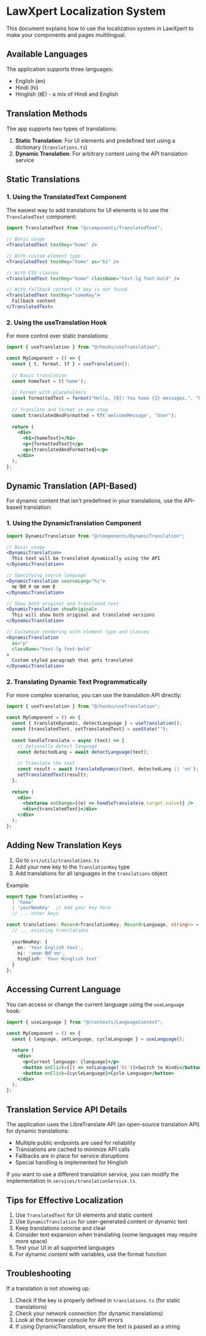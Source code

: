 # LawXpert Localization System

This document explains how to use the localization system in LawXpert to make your components and pages multilingual.

## Available Languages

The application supports three languages:
- English (en)
- Hindi (hi)
- Hinglish (हE) - a mix of Hindi and English

## Translation Methods

The app supports two types of translations:

1. **Static Translation**: For UI elements and predefined text using a dictionary (`translations.ts`)
2. **Dynamic Translation**: For arbitrary content using the API translation service

## Static Translations

### 1. Using the TranslatedText Component

The easiest way to add translations for UI elements is to use the `TranslatedText` component:

```jsx
import TranslatedText from "@/components/TranslatedText";

// Basic usage
<TranslatedText textKey="home" />

// With custom element type
<TranslatedText textKey="home" as="h1" />

// With CSS classes
<TranslatedText textKey="home" className="text-lg font-bold" />

// With fallback content if key is not found
<TranslatedText textKey="someKey">
  Fallback content
</TranslatedText>
```

### 2. Using the useTranslation Hook

For more control over static translations:

```jsx
import { useTranslation } from "@/hooks/useTranslation";

const MyComponent = () => {
  const { t, format, tf } = useTranslation();
  
  // Basic translation
  const homeText = t('home');
  
  // Format with placeholders
  const formattedText = format("Hello, {0}! You have {1} messages.", "User", 5);
  
  // Translate and format in one step
  const translatedAndFormatted = tf('welcomeMessage', "User");
  
  return (
    <div>
      <h1>{homeText}</h1>
      <p>{formattedText}</p>
      <p>{translatedAndFormatted}</p>
    </div>
  );
};
```

## Dynamic Translation (API-Based)

For dynamic content that isn't predefined in your translations, use the API-based translation:

### 1. Using the DynamicTranslation Component

```jsx
import DynamicTranslation from "@/components/DynamicTranslation";

// Basic usage
<DynamicTranslation>
  This text will be translated dynamically using the API
</DynamicTranslation>

// Specifying source language
<DynamicTranslation sourceLang="hi">
  यह हिंदी में एक वाक्य है
</DynamicTranslation>

// Show both original and translated text
<DynamicTranslation showOriginal>
  This will show both original and translated versions
</DynamicTranslation>

// Customize rendering with element type and classes
<DynamicTranslation 
  as="p" 
  className="text-lg font-bold"
>
  Custom styled paragraph that gets translated
</DynamicTranslation>
```

### 2. Translating Dynamic Text Programmatically

For more complex scenarios, you can use the translation API directly:

```jsx
import { useTranslation } from "@/hooks/useTranslation";

const MyComponent = () => {
  const { translateDynamic, detectLanguage } = useTranslation();
  const [translatedText, setTranslatedText] = useState("");
  
  const handleTranslate = async (text) => {
    // Optionally detect language
    const detectedLang = await detectLanguage(text);
    
    // Translate the text
    const result = await translateDynamic(text, detectedLang || 'en');
    setTranslatedText(result);
  };
  
  return (
    <div>
      <textarea onChange={(e) => handleTranslate(e.target.value)} />
      <div>{translatedText}</div>
    </div>
  );
};
```

## Adding New Translation Keys

1. Go to `src/utils/translations.ts`
2. Add your new key to the `TranslationKey` type
3. Add translations for all languages in the `translations` object

Example:

```typescript
export type TranslationKey = 
  | 'home'
  | 'yourNewKey'  // Add your key here
  // ... other keys

const translations: Record<TranslationKey, Record<Language, string>> = {
  // ... existing translations
  
  yourNewKey: {
    en: 'Your English text',
    hi: 'आपका हिंदी पाठ',  
    hinglish: 'Your Hinglish text'
  }
};
```

## Accessing Current Language

You can access or change the current language using the `useLanguage` hook:

```jsx
import { useLanguage } from "@/contexts/LanguageContext";

const MyComponent = () => {
  const { language, setLanguage, cycleLanguage } = useLanguage();
  
  return (
    <div>
      <p>Current language: {language}</p>
      <button onClick={() => setLanguage('hi')}>Switch to Hindi</button>
      <button onClick={cycleLanguage}>Cycle Language</button>
    </div>
  );
};
```

## Translation Service API Details

The application uses the LibreTranslate API (an open-source translation API) for dynamic translations:

- Multiple public endpoints are used for reliability
- Translations are cached to minimize API calls
- Fallbacks are in place for service disruptions
- Special handling is implemented for Hinglish

If you want to use a different translation service, you can modify the implementation in `services/translationService.ts`.

## Tips for Effective Localization

1. Use `TranslatedText` for UI elements and static content
2. Use `DynamicTranslation` for user-generated content or dynamic text
3. Keep translations concise and clear
4. Consider text expansion when translating (some languages may require more space)
5. Test your UI in all supported languages
6. For dynamic content with variables, use the format function

## Troubleshooting

If a translation is not showing up:
1. Check if the key is properly defined in `translations.ts` (for static translations)
2. Check your network connection (for dynamic translations)
3. Look at the browser console for API errors
4. If using DynamicTranslation, ensure the text is passed as a string 